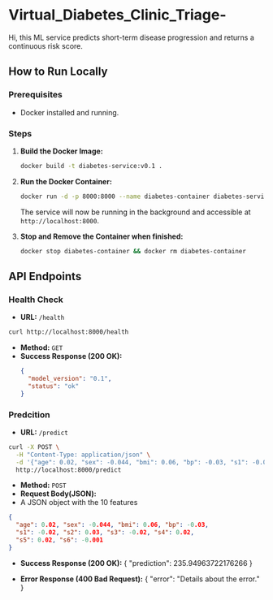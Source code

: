 # Virtual_Diabetes_Clinic_Triage-
Hi, this ML service predicts short-term disease progression and returns a continuous risk score.

## How to Run Locally

### Prerequisites
- Docker installed and running.

### Steps
1.  **Build the Docker Image:**
    ```bash
    docker build -t diabetes-service:v0.1 .
    ```

2.  **Run the Docker Container:**
    ```bash
    docker run -d -p 8000:8000 --name diabetes-container diabetes-service:v0.1
    ```
    The service will now be running in the background and accessible at `http://localhost:8000`.

3.  **Stop and Remove the Container when finished:**
    ```bash
    docker stop diabetes-container && docker rm diabetes-container
    ```

## API Endpoints

### Health Check

- **URL:** `/health`
```bash
curl http://localhost:8000/health
```
- **Method:** `GET`
- **Success Response (200 OK):**
  ```json
  {
    "model_version": "0.1",
    "status": "ok"
  }

### Predcition

- **URL:** `/predict`
```bash
curl -X POST \
  -H "Content-Type: application/json" \
  -d '{"age": 0.02, "sex": -0.044, "bmi": 0.06, "bp": -0.03, "s1": -0.02, "s2": 0.03, "s3": -0.02, "s4": 0.02, "s5": 0.02, "s6": -0.001}' \
  http://localhost:8000/predict
```
- **Method:** `POST`
- **Request Body(JSON):**
- A JSON object with the 10 features
```json
{
  "age": 0.02, "sex": -0.044, "bmi": 0.06, "bp": -0.03,
  "s1": -0.02, "s2": 0.03, "s3": -0.02, "s4": 0.02,
  "s5": 0.02, "s6": -0.001
}
```
- **Success Response (200 OK):**
{
  "prediction": 235.94963722176266
}

- **Error Response (400 Bad Request):**
{
  "error": "Details about the error."
}


